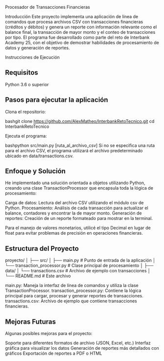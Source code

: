 Procesador de Transacciones Financieras

Introducción
Este proyecto implementa una aplicación de línea de comandos que procesa archivos CSV con transacciones financieras (créditos y débitos) y genera un reporte con información relevante como el balance final, la transacción de mayor monto y el conteo de transacciones por tipo.
El programa fue desarrollado como parte del reto de Interbank Academy 25, con el objetivo de demostrar habilidades de procesamiento de datos y generación de reportes.

Instrucciones de Ejecución

Requisitos
----------
Python 3.6 o superior


Pasos para ejecutar la aplicación
---------------------------------
Clona el repositorio:

bashgit clone https://github.com/AlexMatheo/InterbankRetoTecnico.git
cd InterbankRetoTecnico

Ejecuta el programa:

bashpython src/main.py [ruta_al_archivo_csv]
Si no se especifica una ruta para el archivo CSV, el programa utilizará el archivo predeterminado ubicado en data/transactions.csv.


Enfoque y Solución
------------------
He implementado una solución orientada a objetos utilizando Python, creando una clase TransactionProcessor que encapsula toda la lógica de procesamiento:

Carga de datos: Lectura del archivo CSV utilizando el módulo csv de Python.
Procesamiento: Análisis de cada transacción para actualizar el balance, contadores y encontrar la de mayor monto.
Generación de reportes: Creación de un reporte formateado para mostrar en la terminal.

Para el manejo de valores monetarios, utilicé el tipo Decimal en lugar de float para evitar problemas de precisión en operaciones financieras.


Estructura del Proyecto
-----------------------

proyecto/
│
├── src/
│   ├── main.py                 # Punto de entrada de la aplicación
│   └── transaction_processor.py # Clase principal de procesamiento
│
├── data/
│   └── transactions.csv        # Archivo de ejemplo con transacciones
│
└── README.md                   # Este archivo

main.py: Maneja la interfaz de línea de comandos y utiliza la clase TransactionProcessor.
transaction_processor.py: Contiene la lógica principal para cargar, procesar y generar reportes de transacciones.
transactions.csv: Archivo de ejemplo que contiene transacciones financieras.


Mejoras Futuras
---------------
Algunas posibles mejoras para el proyecto:

Soporte para diferentes formatos de archivo (JSON, Excel, etc.)
Interfaz gráfica para visualizar los datos
Generación de reportes más detallados con gráficos
Exportación de reportes a PDF o HTML